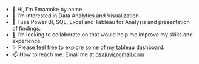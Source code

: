 - 👋 Hi, I’m Emamoke by name.
- 👀 I’m interested in Data Analytics and Visualization.
- 🌱 I use Power BI, SQL, Excel and Tableau for Analysis and presentation of findings.
- 💞️ I’m looking to collaborate on  that would help me improve my skills and experience.
- ✨ Please feel free to explore some of my tableau dashboard.
- 📫 How to reach me: Email me at osajuvi@gmail.com 
